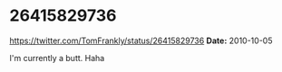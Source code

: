 # 26415829736
https://twitter.com/TomFrankly/status/26415829736
**Date:** 2010-10-05

I'm currently a butt. Haha
